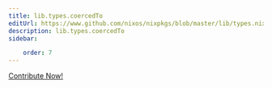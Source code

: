 ```yaml
---
title: lib.types.coercedTo
editUrl: https://www.github.com/nixos/nixpkgs/blob/master/lib/types.nix#L890C17
description: lib.types.coercedTo
sidebar:

    order: 7
---
```


<a href="https://www.github.com/nixos/nixpkgs/blob/master/lib/types.nix#L890C17">Contribute Now!</a>



